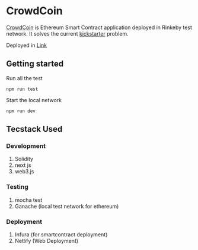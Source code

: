 # CrowdCoin

[CrowdCoin](https://crowd-coins.netlify.app/) is Ethereum Smart Contract application deployed in Rinkeby test network. It solves the current [kickstarter](https://www.kickstarter.com/
) problem.

Deployed in [Link](https://crowd-coins.netlify.app/)

## Getting started

Run all the test

```
npm run test
```

Start the local network

```
npm run dev
```

## Tecstack Used

### Development

1. Solidity
2. next js
3. web3.js

### Testing

1. mocha test
2. Ganache (local test network for ethereum)

### Deployment

1. Infura (for smartcontract deployment)
2. Netlify (Web Deployment)

